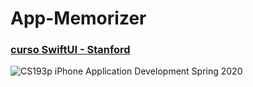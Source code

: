 # App-Memorizer
### [**curso SwiftUI - Stanford**](https://youtu.be/bqu6BquVi2M)
![CS193p iPhone Application Development Spring 2020 ](/Users/geizianealexandre/Desktop/foto)

